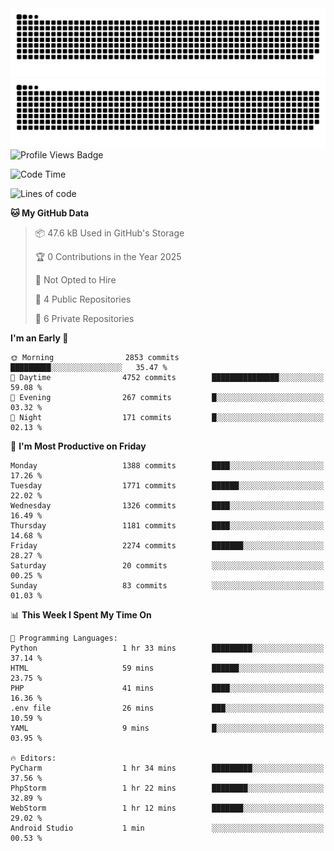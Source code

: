 <img src="https://github.com/nielsbaggerman/nielsbaggerman/blob/output/github-contribution-grid-snake.svg#gh-light-mode-only" alt="GitHub Snake Light">
<img src="https://github.com/nielsbaggerman/nielsbaggerman/blob/output/github-contribution-grid-snake-dark.svg#gh-dark-mode-only" alt="GitHub Snake Dark">
<img src="https://komarev.com/ghpvc/?username=nielsbaggerman&amp;label=Profile+Views" alt="Profile Views Badge" />

<!--START_SECTION:waka-->
![Code Time](http://img.shields.io/badge/Code%20Time-2%2C267%20hrs%2047%20mins-blue)

![Lines of code](https://img.shields.io/badge/From%20Hello%20World%20I%27ve%20Written-9.4%20million%20lines%20of%20code-blue)

**🐱 My GitHub Data** 

> 📦 47.6 kB Used in GitHub's Storage 
 > 
> 🏆 0 Contributions in the Year 2025
 > 
> 🚫 Not Opted to Hire
 > 
> 📜 4 Public Repositories 
 > 
> 🔑 6 Private Repositories 
 > 
**I'm an Early 🐤** 

```text
🌞 Morning                2853 commits        █████████░░░░░░░░░░░░░░░░   35.47 % 
🌆 Daytime                4752 commits        ███████████████░░░░░░░░░░   59.08 % 
🌃 Evening                267 commits         █░░░░░░░░░░░░░░░░░░░░░░░░   03.32 % 
🌙 Night                  171 commits         █░░░░░░░░░░░░░░░░░░░░░░░░   02.13 % 
```
📅 **I'm Most Productive on Friday** 

```text
Monday                   1388 commits        ████░░░░░░░░░░░░░░░░░░░░░   17.26 % 
Tuesday                  1771 commits        ██████░░░░░░░░░░░░░░░░░░░   22.02 % 
Wednesday                1326 commits        ████░░░░░░░░░░░░░░░░░░░░░   16.49 % 
Thursday                 1181 commits        ████░░░░░░░░░░░░░░░░░░░░░   14.68 % 
Friday                   2274 commits        ███████░░░░░░░░░░░░░░░░░░   28.27 % 
Saturday                 20 commits          ░░░░░░░░░░░░░░░░░░░░░░░░░   00.25 % 
Sunday                   83 commits          ░░░░░░░░░░░░░░░░░░░░░░░░░   01.03 % 
```


📊 **This Week I Spent My Time On** 

```text
💬 Programming Languages: 
Python                   1 hr 33 mins        █████████░░░░░░░░░░░░░░░░   37.14 % 
HTML                     59 mins             ██████░░░░░░░░░░░░░░░░░░░   23.75 % 
PHP                      41 mins             ████░░░░░░░░░░░░░░░░░░░░░   16.36 % 
.env file                26 mins             ███░░░░░░░░░░░░░░░░░░░░░░   10.59 % 
YAML                     9 mins              █░░░░░░░░░░░░░░░░░░░░░░░░   03.95 % 

🔥 Editors: 
PyCharm                  1 hr 34 mins        █████████░░░░░░░░░░░░░░░░   37.56 % 
PhpStorm                 1 hr 22 mins        ████████░░░░░░░░░░░░░░░░░   32.89 % 
WebStorm                 1 hr 12 mins        ███████░░░░░░░░░░░░░░░░░░   29.02 % 
Android Studio           1 min               ░░░░░░░░░░░░░░░░░░░░░░░░░   00.53 % 
```


<!--END_SECTION:waka-->

